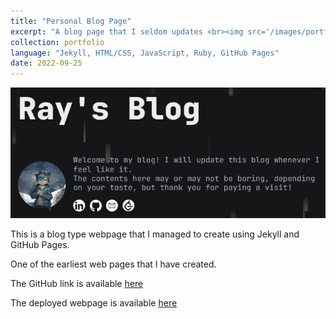 ```yaml
---
title: "Personal Blog Page"
excerpt: "A blog page that I seldom updates <br><img src='/images/portfolio/ray-blog.png'>"
collection: portfolio
language: "Jekyll, HTML/CSS, JavaScript, Ruby, GitHub Pages"
date: 2022-09-25
---
```


<img src='/images/portfolio/ray-blog.png'>

This is a blog type webpage that I managed to create using Jekyll and GitHub Pages.

One of the earliest web pages that I have created. 

The GitHub link is available [here](https://github.com/Lei-Tin/Lei-Tin.github.io)

The deployed webpage is available [here](https://lei-tin.github.io/)
